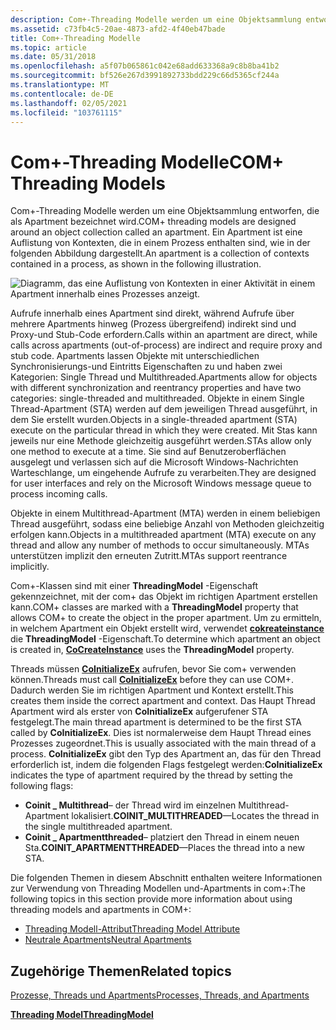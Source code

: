 ```yaml
---
description: Com+-Threading Modelle werden um eine Objektsammlung entworfen, die als Apartment bezeichnet wird. Ein Apartment ist eine Sammlung von Kontexten, die in einem Prozess enthalten sind.
ms.assetid: c73fb4c5-20ae-4873-afd2-4f40eb47bade
title: Com+-Threading Modelle
ms.topic: article
ms.date: 05/31/2018
ms.openlocfilehash: a5f07b065861c042e68add633368a9c8b8ba41b2
ms.sourcegitcommit: bf526e267d3991892733bdd229c66d5365cf244a
ms.translationtype: MT
ms.contentlocale: de-DE
ms.lasthandoff: 02/05/2021
ms.locfileid: "103761115"
---
```

# <a name="com-threading-models"></a><span data-ttu-id="01ea8-104">Com+-Threading Modelle</span><span class="sxs-lookup"><span data-stu-id="01ea8-104">COM+ Threading Models</span></span>

<span data-ttu-id="01ea8-105">Com+-Threading Modelle werden um eine Objektsammlung entworfen, die als Apartment bezeichnet wird.</span><span class="sxs-lookup"><span data-stu-id="01ea8-105">COM+ threading models are designed around an object collection called an apartment.</span></span> <span data-ttu-id="01ea8-106">Ein Apartment ist eine Auflistung von Kontexten, die in einem Prozess enthalten sind, wie in der folgenden Abbildung dargestellt.</span><span class="sxs-lookup"><span data-stu-id="01ea8-106">An apartment is a collection of contexts contained in a process, as shown in the following illustration.</span></span>

![Diagramm, das eine Auflistung von Kontexten in einer Aktivität in einem Apartment innerhalb eines Prozesses anzeigt.](images/6b86fe3b-262a-483a-a418-67d60f9a5d68.png)

<span data-ttu-id="01ea8-108">Aufrufe innerhalb eines Apartment sind direkt, während Aufrufe über mehrere Apartments hinweg (Prozess übergreifend) indirekt sind und Proxy-und Stub-Code erfordern.</span><span class="sxs-lookup"><span data-stu-id="01ea8-108">Calls within an apartment are direct, while calls across apartments (out-of-process) are indirect and require proxy and stub code.</span></span> <span data-ttu-id="01ea8-109">Apartments lassen Objekte mit unterschiedlichen Synchronisierungs-und Eintritts Eigenschaften zu und haben zwei Kategorien: Single Thread und Multithreaded.</span><span class="sxs-lookup"><span data-stu-id="01ea8-109">Apartments allow for objects with different synchronization and reentrancy properties and have two categories: single-threaded and multithreaded.</span></span> <span data-ttu-id="01ea8-110">Objekte in einem Single Thread-Apartment (STA) werden auf dem jeweiligen Thread ausgeführt, in dem Sie erstellt wurden.</span><span class="sxs-lookup"><span data-stu-id="01ea8-110">Objects in a single-threaded apartment (STA) execute on the particular thread in which they were created.</span></span> <span data-ttu-id="01ea8-111">Mit Stas kann jeweils nur eine Methode gleichzeitig ausgeführt werden.</span><span class="sxs-lookup"><span data-stu-id="01ea8-111">STAs allow only one method to execute at a time.</span></span> <span data-ttu-id="01ea8-112">Sie sind auf Benutzeroberflächen ausgelegt und verlassen sich auf die Microsoft Windows-Nachrichten Warteschlange, um eingehende Aufrufe zu verarbeiten.</span><span class="sxs-lookup"><span data-stu-id="01ea8-112">They are designed for user interfaces and rely on the Microsoft Windows message queue to process incoming calls.</span></span>

<span data-ttu-id="01ea8-113">Objekte in einem Multithread-Apartment (MTA) werden in einem beliebigen Thread ausgeführt, sodass eine beliebige Anzahl von Methoden gleichzeitig erfolgen kann.</span><span class="sxs-lookup"><span data-stu-id="01ea8-113">Objects in a multithreaded apartment (MTA) execute on any thread and allow any number of methods to occur simultaneously.</span></span> <span data-ttu-id="01ea8-114">MTAs unterstützen implizit den erneuten Zutritt.</span><span class="sxs-lookup"><span data-stu-id="01ea8-114">MTAs support reentrance implicitly.</span></span>

<span data-ttu-id="01ea8-115">Com+-Klassen sind mit einer **ThreadingModel** -Eigenschaft gekennzeichnet, mit der com+ das Objekt im richtigen Apartment erstellen kann.</span><span class="sxs-lookup"><span data-stu-id="01ea8-115">COM+ classes are marked with a **ThreadingModel** property that allows COM+ to create the object in the proper apartment.</span></span> <span data-ttu-id="01ea8-116">Um zu ermitteln, in welchem Apartment ein Objekt erstellt wird, verwendet [**cokreateinstance**](/windows/desktop/api/combaseapi/nf-combaseapi-cocreateinstance) die **ThreadingModel** -Eigenschaft.</span><span class="sxs-lookup"><span data-stu-id="01ea8-116">To determine which apartment an object is created in, [**CoCreateInstance**](/windows/desktop/api/combaseapi/nf-combaseapi-cocreateinstance) uses the **ThreadingModel** property.</span></span>

<span data-ttu-id="01ea8-117">Threads müssen [**CoInitializeEx**](/windows/desktop/api/combaseapi/nf-combaseapi-coinitializeex) aufrufen, bevor Sie com+ verwenden können.</span><span class="sxs-lookup"><span data-stu-id="01ea8-117">Threads must call [**CoInitializeEx**](/windows/desktop/api/combaseapi/nf-combaseapi-coinitializeex) before they can use COM+.</span></span> <span data-ttu-id="01ea8-118">Dadurch werden Sie im richtigen Apartment und Kontext erstellt.</span><span class="sxs-lookup"><span data-stu-id="01ea8-118">This creates them inside the correct apartment and context.</span></span> <span data-ttu-id="01ea8-119">Das Haupt Thread Apartment wird als erster von **CoInitializeEx** aufgerufener STA festgelegt.</span><span class="sxs-lookup"><span data-stu-id="01ea8-119">The main thread apartment is determined to be the first STA called by **CoInitializeEx**.</span></span> <span data-ttu-id="01ea8-120">Dies ist normalerweise dem Haupt Thread eines Prozesses zugeordnet.</span><span class="sxs-lookup"><span data-stu-id="01ea8-120">This is usually associated with the main thread of a process.</span></span> <span data-ttu-id="01ea8-121">**CoInitializeEx** gibt den Typ des Apartment an, das für den Thread erforderlich ist, indem die folgenden Flags festgelegt werden:</span><span class="sxs-lookup"><span data-stu-id="01ea8-121">**CoInitializeEx** indicates the type of apartment required by the thread by setting the following flags:</span></span>

-   <span data-ttu-id="01ea8-122">**Coinit \_ Multithread**– der Thread wird im einzelnen Multithread-Apartment lokalisiert.</span><span class="sxs-lookup"><span data-stu-id="01ea8-122">**COINIT\_MULTITHREADED**—Locates the thread in the single multithreaded apartment.</span></span>
-   <span data-ttu-id="01ea8-123">**Coinit \_ Apartmentthreaded**– platziert den Thread in einem neuen Sta.</span><span class="sxs-lookup"><span data-stu-id="01ea8-123">**COINIT\_APARTMENTTHREADED**—Places the thread into a new STA.</span></span>

<span data-ttu-id="01ea8-124">Die folgenden Themen in diesem Abschnitt enthalten weitere Informationen zur Verwendung von Threading Modellen und-Apartments in com+:</span><span class="sxs-lookup"><span data-stu-id="01ea8-124">The following topics in this section provide more information about using threading models and apartments in COM+:</span></span>

-   [<span data-ttu-id="01ea8-125">Threading Modell-Attribut</span><span class="sxs-lookup"><span data-stu-id="01ea8-125">Threading Model Attribute</span></span>](threading-model-attribute.md)
-   [<span data-ttu-id="01ea8-126">Neutrale Apartments</span><span class="sxs-lookup"><span data-stu-id="01ea8-126">Neutral Apartments</span></span>](neutral-apartments.md)

## <a name="related-topics"></a><span data-ttu-id="01ea8-127">Zugehörige Themen</span><span class="sxs-lookup"><span data-stu-id="01ea8-127">Related topics</span></span>

<dl> <dt>

[<span data-ttu-id="01ea8-128">Prozesse, Threads und Apartments</span><span class="sxs-lookup"><span data-stu-id="01ea8-128">Processes, Threads, and Apartments</span></span>](/windows/desktop/com/processes--threads--and-apartments)
</dt> <dt>

[<span data-ttu-id="01ea8-129">**Threading Model**</span><span class="sxs-lookup"><span data-stu-id="01ea8-129">**ThreadingModel**</span></span>](components.md)
</dt> </dl>

 

 
